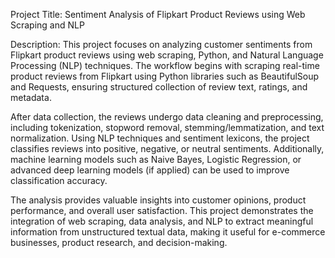 Project Title: Sentiment Analysis of Flipkart Product Reviews using Web Scraping and NLP

Description:
This project focuses on analyzing customer sentiments from Flipkart product reviews using web scraping, Python, and Natural Language Processing (NLP) techniques. The workflow begins with scraping real-time product reviews from Flipkart using Python libraries such as BeautifulSoup and Requests, ensuring structured collection of review text, ratings, and metadata.

After data collection, the reviews undergo data cleaning and preprocessing, including tokenization, stopword removal, stemming/lemmatization, and text normalization. Using NLP techniques and sentiment lexicons, the project classifies reviews into positive, negative, or neutral sentiments. Additionally, machine learning models such as Naive Bayes, Logistic Regression, or advanced deep learning models (if applied) can be used to improve classification accuracy.

The analysis provides valuable insights into customer opinions, product performance, and overall user satisfaction. This project demonstrates the integration of web scraping, data analysis, and NLP to extract meaningful information from unstructured textual data, making it useful for e-commerce businesses, product research, and decision-making.
